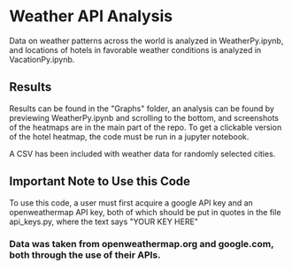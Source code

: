 # Weather API Analysis

Data on weather patterns across the world is analyzed in WeatherPy.ipynb, and locations of hotels in favorable weather conditions is analyzed in VacationPy.ipynb.

## Results
Results can be found in the "Graphs" folder, an analysis can be found by previewing WeatherPy.ipynb and scrolling to the bottom, and screenshots of the heatmaps are in the main part of the repo. To get a clickable version of the hotel heatmap, the code must be run in a jupyter notebook.

A CSV has been included with weather data for randomly selected cities.

## Important Note to Use this Code
To use this code, a user must first acquire a google API key and an openweathermap API key, both of which should be put in quotes in the file api_keys.py, where the text says "YOUR KEY HERE"


### Data was taken from openweathermap.org and google.com, both through the use of their APIs.
